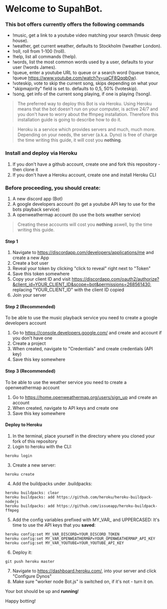 # Welcome to SupahBot.

### This bot offers currently offers the following commands
- !music, get a link to a youtube video matching your search (!music deep house).
- !weather, get current weather, defaults to Stockholm (!weather London).
- !roll, roll from 1-100 (!roll).
- !help, list all commands (!help).
- !words, list the most common words used by a user, defaults to your user (!words James).
- !queue, enter a youtube URL to queue or a search word (!queue trance, !queue https://www.youtube.com/watch?v=uaCF8Qqqb0w).
- !voteskip, vote to skip the current song, skips depending on what your "skipmajority" field is set to. defaults
to 0,5, 50% (!voteskip).
- !song, get info of the current song playing, if one is playing (!song).

> The preferred way to deploy this Bot is via Heroku. Using Heroku means that the bot doesn't run on your computer,
> is active 24/7 and you don't have to worry about the ffmpeg installation. Therefore this installation guide is
> going to describe how to do it.

> Heroku is a service which provides servers and much, much more. Depending on your needs, the server (a.k.a. Dyno)
> is free of charge the time writing this guide, it will cost you **nothing**.

### Install and deploy via Heroku
1. If you don't have a github account, create one and fork this repository - then clone it
2. If you don't have a Heroku account, create one and install Heroku CLI

### Before proceeding, you should create:
1. A new discord app (Bot)
2. A google developers account (to get a youtube API key to use for the bots playback service)
3. A openweathermap account (to use the bots weather service)

> Creating these accounts will cost you **nothing** aswell, by the time writing this guide.

#### Step 1
1. Navigate to https://discordapp.com/developers/applications/me and create a new App
2. Create a bot user
3. Reveal your token by clicking "click to reveal" right next to "Token"
4. Save this token somewhere
5. Copy your client ID and visit https://discordapp.com/oauth2/authorize?&client_id=YOUR_CLIENT_ID&scope=bot&permissions=268561430,
  replacing "YOUR_CLIENT_ID" with the client ID copied
6. Join your server

#### Step 2 (Recommended)
To be able to use the music playback service you need to create a google developers account
1. Go to https://console.developers.google.com/ and create and account if you don't have one
2. Create a project
3. When created, navigate to "Credentials" and create credentials (API key)
4. Save this key somewhere

#### Step 3 (Recommended)
To be able to use the weather service you need to create a openweathermap account
1. Go to https://home.openweathermap.org/users/sign_up and create an account
2. When created, navigate to API keys and create one
3. Save this key somewhere

#### Deploy to Heroku
1. In the terminal, place yourself in the directory where you cloned your fork of this repository
2. Login to heroku with the CLI:
```
heroku login
```
3. Create a new server:
```
heroku create
```
4. Add the buildpacks under .buildpacks:
```
heroku buildpacks: clear
heroku buildpacks: add https://github.com/heroku/heroku-buildpack-nodejs
heroku buildpacks: add https://github.com/issueapp/heroku-buildpack-ffmpeg
```
5. Add the config variables prefixed with MY_VAR_ and UPPERCASED:
It's time to use the API keys that you **saved**:
```
heroku config:set MY_VAR_DISCORD=YOUR_DISCORD_TOKEN
heroku config:set MY_VAR_OPENWEATHERMAP=YOUR_OPENWEATHERMAP_API_KEY
heroku config:set MY_VAR_YOUTUBE=YOUR_YOUTUBE_API_KEY
```
6. Deploy it:
```
git push heroku master
```
7. Navigate to https://dashboard.heroku.com/, into your server and click "Configure Dynos"
8. Make sure "worker node Bot.js" is switched on, if it's not - turn it on.

Your bot should be up and **running**!

Happy botting!
